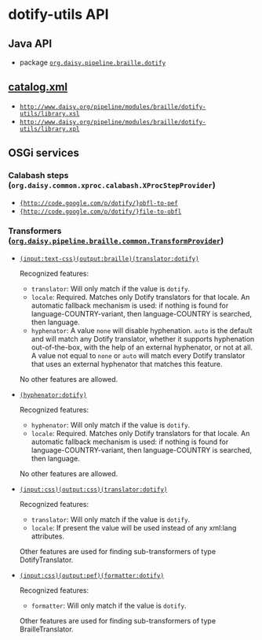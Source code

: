 # dotify-utils API

## Java API

- package <a href="java/org/daisy/pipeline/braille/dotify/" class="apidoc"><code>org.daisy.pipeline.braille.dotify</code></a>

## <a href="resources/META-INF/catalog.xml" class="source">catalog.xml</a>

- <a href="resources/xml/library.xsl" class="apidoc">`http://www.daisy.org/pipeline/modules/braille/dotify-utils/library.xsl`</a>
- <a href="resources/xml/library.xpl" class="apidoc">`http://www.daisy.org/pipeline/modules/braille/dotify-utils/library.xpl`</a>

## OSGi services

### Calabash steps (`org.daisy.common.xproc.calabash.XProcStepProvider`)

- [`{http://code.google.com/p/dotify/}obfl-to-pef`](java/org/daisy/pipeline/braille/dotify/calabash/impl/OBFLToPEFStep.java)
- [`{http://code.google.com/p/dotify/}file-to-obfl`](java/org/daisy/pipeline/braille/dotify/calabash/impl/FileToOBFLStep.java)


### Transformers ([`org.daisy.pipeline.braille.common.TransformProvider`](http://daisy.github.io/pipeline/api/org/daisy/pipeline/braille/common/TransformProvider.html))

- [`(input:text-css)(output:braille)(translator:dotify)`](java/org/daisy/pipeline/braille/dotify/impl/DotifyTranslatorImpl.java)
  
  Recognized features:
  
  - `translator`: Will only match if the value is `dotify`.
  - `locale`: Required. Matches only Dotify translators for that
      locale. An automatic fallback mechanism is used: if nothing is
      found for language-COUNTRY-variant, then language-COUNTRY is
      searched, then language.
  - `hyphenator`: A value `none` will disable hyphenation. `auto` is
      the default and will match any Dotify translator, whether it
      supports hyphenation out-of-the-box, with the help of an
      external hyphenator, or not at all. A value not equal to `none`
      or `auto` will match every Dotify translator that uses an
      external hyphenator that matches this feature.
  
  No other features are allowed.

- [`(hyphenator:dotify)`](java/org/daisy/pipeline/braille/dotify/impl/DotifyHyphenatorImpl.java)
  
  Recognized features:
  
  - `hyphenator`: Will only match if the value is `dotify`.
  - `locale`: Required. Matches only Dotify translators for that
      locale. An automatic fallback mechanism is used: if nothing is
      found for language-COUNTRY-variant, then language-COUNTRY is
      searched, then language.
  
  No other features are allowed.

- [`(input:css)(output:css)(translator:dotify)`](java/org/daisy/pipeline/braille/dotify/impl/DotifyCSSBlockTransform.java)
  
  Recognized features:
  
  - `translator`: Will only match if the value is `dotify`.
  - `locale`: If present the value will be used instead of any xml:lang attributes.
  
  Other features are used for finding sub-transformers of type DotifyTranslator.

- [`(input:css)(output:pef)(formatter:dotify)`](java/org/daisy/pipeline/braille/dotify/impl/DotifyCSSStyledDocumentTransform.java)
  
  Recognized features:
  
  - `formatter`: Will only match if the value is `dotify`.
  
  Other features are used for finding sub-transformers of type BrailleTranslator.



<link rev="dp2:doc" href="./"/>
<link rel="rdf:type" href="http://www.daisy.org/ns/pipeline/apidoc"/>
